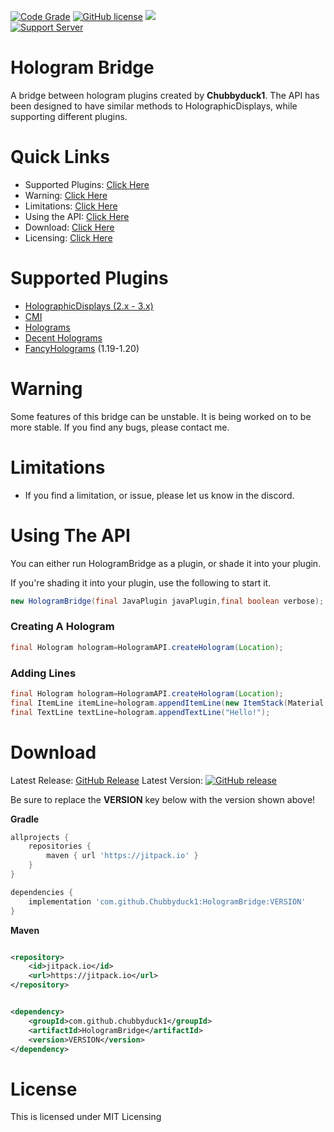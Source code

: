 [![Code Grade](https://api.codiga.io/project/33657/score/svg)](#)
[![GitHub license](https://img.shields.io/github/license/Chubbyduck1/HologramBridge.svg)](https://github.com/Chubbyduck1/HologramBridge/blob/master/LICENSE)
[![](https://jitpack.io/v/Chubbyduck1/HologramBridge.svg)](https://jitpack.io/#Chubbyduck1/HologramBridge)<br>
[![Support Server](https://img.shields.io/discord/609145954926460928.svg?label=Discord&logo=Discord&colorB=7289da&style=for-the-badge)](https://discord.gg/y4xc5tNrbQ)

# Hologram Bridge<br>

A bridge between hologram plugins created by **Chubbyduck1**. The API has been designed to have similar methods to
HolographicDisplays, while supporting different plugins.

# Quick Links<br>

* Supported Plugins: [Click Here](#supported-plugins)
* Warning: [Click Here](#warning)
* Limitations: [Click Here](#limitations)
* Using the API: [Click Here](#using-the-api)
* Download: [Click Here](#download)
* Licensing: [Click Here](#license)

# Supported Plugins<br>

* [HolographicDisplays (2.x - 3.x)](https://dev.bukkit.org/projects/holographic-displays)
* [CMI](https://www.spigotmc.org/resources/cmi-298-commands-insane-kits-portals-essentials-economy-mysql-sqlite-much-more.3742/)
* [Holograms](https://www.spigotmc.org/resources/holograms.4924/)
* [Decent Holograms](https://www.spigotmc.org/resources/decent-holograms-1-8-1-18-2-papi-support-no-dependencies.96927/)
* [FancyHolograms](https://modrinth.com/plugin/fancyholograms/versions) (1.19-1.20)

# Warning<br>

Some features of this bridge can be unstable. It is being worked on to be more stable. If you find any bugs, please
contact me.

# Limitations<br>

* If you find a limitation, or issue, please let us know in the discord.

# Using The API<br>

You can either run HologramBridge as a plugin, or shade it into your plugin.

If you're shading it into your plugin, use the following to start it.

```java
new HologramBridge(final JavaPlugin javaPlugin,final boolean verbose);
```

### Creating A Hologram<br>

```java
final Hologram hologram=HologramAPI.createHologram(Location);
```

### Adding Lines<br>

```java
final Hologram hologram=HologramAPI.createHologram(Location);
final ItemLine itemLine=hologram.appendItemLine(new ItemStack(Material.DIAMOND,1));
final TextLine textLine=hologram.appendTextLine("Hello!");
```

# Download</br>

Latest Release: [GitHub Release](https://github.com/Chubbyduck1/HologramBridge/releases/latest)
Latest Version:
[![GitHub release](https://img.shields.io/github/release/Chubbyduck1/HologramBridge.svg)](https://GitHub.com/Chubbyduck1/HologramBridge/releases/)

Be sure to replace the **VERSION** key below with the version shown above!

**Gradle**

```groovy
allprojects {
    repositories {
        maven { url 'https://jitpack.io' }
    }
}
```

```groovy
dependencies {
    implementation 'com.github.Chubbyduck1:HologramBridge:VERSION'
}
```

**Maven**

```xml

<repository>
    <id>jitpack.io</id>
    <url>https://jitpack.io</url>
</repository>
```

```xml

<dependency>
    <groupId>com.github.chubbyduck1</groupId>
    <artifactId>HologramBridge</artifactId>
    <version>VERSION</version>
</dependency>
```

# License<br>

This is licensed under MIT Licensing

